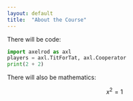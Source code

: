 ```yaml
---
layout: default
title:  "About the Course"
---
```


There will be code:

```python
import axelrod as axl
players = axl.TitForTat, axl.Cooperator
print(2 + 2)
```



There will also be mathematics:

$$ x ^ 2 = 1 $$
